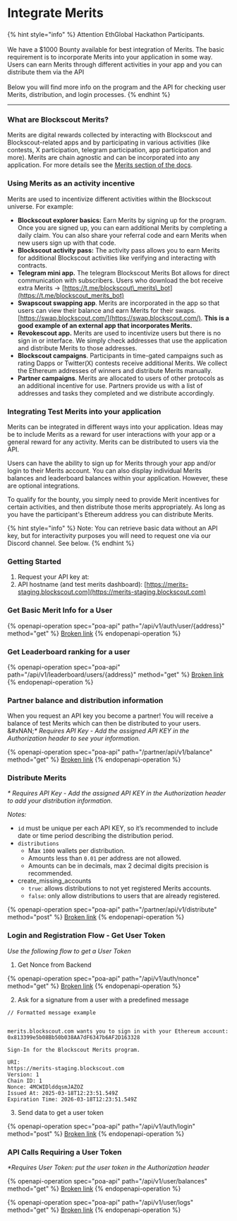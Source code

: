 # Integrate Merits

###

{% hint style="info" %}
Attention EthGlobal Hackathon Participants. \
\
We have a $1000 Bounty available for best integration of Merits.  The basic requirement is to incorporate Merits into your application in some way. Users can earn Merits through different activities in your app and you can distribute them via the API \
\
Below you will find more info on the program and the API for checking user Merits, distribution, and login processes.&#x20;
{% endhint %}

***

### What are Blockscout Merits?

Merits are digital rewards collected by interacting with Blockscout and Blockscout-related apps and by participating in various activities (like contests, X participation, telegram participation, app participation and more).  Merits are chain agnostic and can be incorporated into any application. For more details see the [Merits section of the docs](../using-blockscout/merits/).

### Using Merits as an activity incentive

Merits are used to incentivize different activities within the Blockscout universe. For example:

* **Blockscout explorer basics:** Earn Merits by signing up for the program. Once you are signed up, you can earn additional Merits by completing a daily claim. You can also share your referral code and earn Merits when new users sign up with that code.&#x20;
* **Blockscout activity pass:** The activity pass allows you to earn Merits for additional Blockscout activities like verifying and interacting with contracts.
* **Telegram mini app.** The telegram Blockscout Merits Bot allows for direct communication with subscribers. Users who download the bot receive extra Merits -> [https://t.me/blockscout\_merits\_bot](https://t.me/blockscout_merits_bot)
* **Swapscout swapping app**. Merits are incorporated in the app so that users can view their balance and earn Merits for their swaps. [https://swap.blockscout.com/](https://swap.blockscout.com/). **This is a good example of an external app that incorporates Merits.**
* **Revokescout app.** Merits are used to incentivize users but there is no sign in or interface. We simply check addresses that use the application and distribute Merits to those addresses.
* **Blockscout campaigns**. Participants in time-gated campaigns such as rating Dapps or Twitter(X) contests receive additional Merits. We collect the Ethereum addresses of winners and distribute Merits manually.
* **Partner campaigns**. Merits are allocated to users of other protocols as an additional incentive for use. Partners provide us with a list of addresses and tasks they completed and we distribute accordingly.

### Integrating Test Merits into your application

Merits can be integrated in different ways into your application.  Ideas may be to include Merits as a reward for user interactions with your app or a general reward for any activity.  Merits can be distributed to users via the API.

Users can have the ability to sign up for Merits through your app and/or login to their Merits account. You can also display individual Merits balances and leaderboard balances within your application. However, these are optional integrations.

To qualify for the bounty, you simply need to provide Merit incentives for certain activities, and then distribute those merits appropriately. As long as you have the participant's Ethereum address you can distribute Merits.

{% hint style="info" %}
Note: You can retrieve basic data without an API key, but for interactivity purposes you will need to request one via our Discord channel. See below.
{% endhint %}

### Getting Started

1. Request your API key at:&#x20;
2. API hostname (and test merits dashboard): [https://merits-staging.blockscout.com](https://merits-staging.blockscout.com)

### Get Basic Merit Info for a User

{% openapi-operation spec="poa-api" path="/api/v1/auth/user/{address}" method="get" %}
[Broken link](broken-reference)
{% endopenapi-operation %}

### Get Leaderboard ranking for a user

{% openapi-operation spec="poa-api" path="/api/v1/leaderboard/users/{address}" method="get" %}
[Broken link](broken-reference)
{% endopenapi-operation %}

### Partner balance and distribution information

When you request an API key you become a partner! You will receive a balance of test Merits which can then be distributed to your users. \
&#xNAN;_\* Requires API Key - Add the assigned API KEY in the Authorization header to see your information._

{% openapi-operation spec="poa-api" path="/partner/api/v1/balance" method="get" %}
[Broken link](broken-reference)
{% endopenapi-operation %}

### Distribute Merits

_\* Requires API Key - Add the assigned API KEY in the Authorization header to add your distribution information._

_Notes:_

* `id` must be unique per each API KEY, so it’s recommended to include date or time period describing the distribution period.
* `distributions`
  * Max `1000` wallets per distribution.
  * Amounts less than `0.01` per address are not allowed.
  * Amounts can be in decimals, max 2 decimal digits precision is recommended.
* create\_missing\_accounts
  * `true`: allows distributions to not yet registered Merits accounts.&#x20;
  * `false`: only allow distributions to users that are already registered.

{% openapi-operation spec="poa-api" path="/partner/api/v1/distribute" method="post" %}
[Broken link](broken-reference)
{% endopenapi-operation %}

### Login and Registration Flow - Get User Token

_Use the following flow to get a User Token_

1. Get Nonce from Backend

{% openapi-operation spec="poa-api" path="/api/v1/auth/nonce" method="get" %}
[Broken link](broken-reference)
{% endopenapi-operation %}

2. Ask for a signature from a user with a predefined message

```
// Formatted message example


merits.blockscout.com wants you to sign in with your Ethereum account:
0x813399e5b08Bb50b038AA7dF6347b6AF2D163328

Sign-In for the Blockscout Merits program.

URI: 
https://merits-staging.blockscout.com
Version: 1
Chain ID: 1
Nonce: 4MCWIDlddqsmJAZOZ
Issued At: 2025-03-18T12:23:51.549Z
Expiration Time: 2026-03-18T12:23:51.549Z
```

3. Send data to get a user token

{% openapi-operation spec="poa-api" path="/api/v1/auth/login" method="post" %}
[Broken link](broken-reference)
{% endopenapi-operation %}

### API Calls Requiring a User Token

_\*Requires User Token: put the user token in the Authorization header_

{% openapi-operation spec="poa-api" path="/api/v1/user/balances" method="get" %}
[Broken link](broken-reference)
{% endopenapi-operation %}

{% openapi-operation spec="poa-api" path="/api/v1/user/logs" method="get" %}
[Broken link](broken-reference)
{% endopenapi-operation %}







